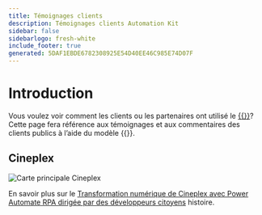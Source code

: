 ```yaml
---
title: Témoignages clients
description: Témoignages clients Automation Kit
sidebar: false
sidebarlogo: fresh-white
include_footer: true
generated: 5DAF1EBDE6782308925E54D40EE46C985E74D07F
---
```


# Introduction

Vous voulez voir comment les clients ou les partenaires ont utilisé le [{{<product-name>}}](https://aka.ms/ak4pp)? Cette page fera référence aux témoignages et aux commentaires des clients publics à l’aide du modèle {{<product-name>}}.

## Cineplex

![Carte principale Cineplex](https://msflowblogscdn.azureedge.net/wp-content/uploads/2022/09/Cieneplex-Main-Card.jpg)

En savoir plus sur le [Transformation numérique de Cineplex avec Power Automate RPA dirigée par des développeurs citoyens](https://powerautomate.microsoft.com/blog/cineplex-digital-transformation-with-power-automate-rpa-led-by-citizen-developers/) histoire.

